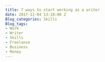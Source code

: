 ```yaml
---
title: 7 ways to start working as a writer
date: 2017-11-04 13:10:00 Z
Blog_categories: Skills
Blog_tags:
- Work
- Writer
- Skills
- Freelance
- Business
- Money
---
```


